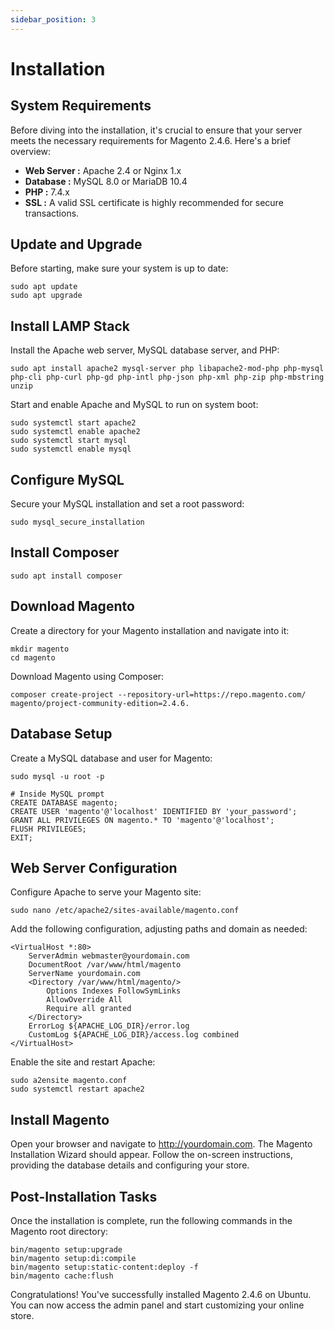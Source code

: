 ```yaml
---
sidebar_position: 3
---
```


# Installation

## System Requirements

Before diving into the installation, it's crucial to ensure that your server meets the necessary requirements for Magento 2.4.6. Here's a brief overview:

- **Web Server :** Apache 2.4 or Nginx 1.x
- **Database :** MySQL 8.0 or MariaDB 10.4
- **PHP :** 7.4.x
- **SSL :** A valid SSL certificate is highly recommended for secure transactions.

## Update and Upgrade

Before starting, make sure your system is up to date:

```
sudo apt update
sudo apt upgrade
```

## Install LAMP Stack

Install the Apache web server, MySQL database server, and PHP:

```
sudo apt install apache2 mysql-server php libapache2-mod-php php-mysql php-cli php-curl php-gd php-intl php-json php-xml php-zip php-mbstring unzip
```

Start and enable Apache and MySQL to run on system boot:

```
sudo systemctl start apache2
sudo systemctl enable apache2
sudo systemctl start mysql
sudo systemctl enable mysql
```

## Configure MySQL

Secure your MySQL installation and set a root password:

```
sudo mysql_secure_installation
```

## Install Composer

```
sudo apt install composer
```

## Download Magento

Create a directory for your Magento installation and navigate into it:

```
mkdir magento
cd magento
```

Download Magento using Composer:

```
composer create-project --repository-url=https://repo.magento.com/ magento/project-community-edition=2.4.6.
```

## Database Setup

Create a MySQL database and user for Magento:

```
sudo mysql -u root -p

# Inside MySQL prompt
CREATE DATABASE magento;
CREATE USER 'magento'@'localhost' IDENTIFIED BY 'your_password';
GRANT ALL PRIVILEGES ON magento.* TO 'magento'@'localhost';
FLUSH PRIVILEGES;
EXIT;
```

## Web Server Configuration

Configure Apache to serve your Magento site:

```
sudo nano /etc/apache2/sites-available/magento.conf
```

Add the following configuration, adjusting paths and domain as needed:

```
<VirtualHost *:80>
    ServerAdmin webmaster@yourdomain.com
    DocumentRoot /var/www/html/magento
    ServerName yourdomain.com
    <Directory /var/www/html/magento/>
        Options Indexes FollowSymLinks
        AllowOverride All
        Require all granted
    </Directory>
    ErrorLog ${APACHE_LOG_DIR}/error.log
    CustomLog ${APACHE_LOG_DIR}/access.log combined
</VirtualHost>
```

Enable the site and restart Apache:

```
sudo a2ensite magento.conf
sudo systemctl restart apache2
```

## Install Magento

Open your browser and navigate to http://yourdomain.com. The Magento Installation Wizard should appear. Follow the on-screen instructions, providing the database details and configuring your store.

## Post-Installation Tasks

Once the installation is complete, run the following commands in the Magento root directory:

```
bin/magento setup:upgrade
bin/magento setup:di:compile
bin/magento setup:static-content:deploy -f
bin/magento cache:flush
```

Congratulations! You've successfully installed Magento 2.4.6 on Ubuntu. You can now access the admin panel and start customizing your online store.
